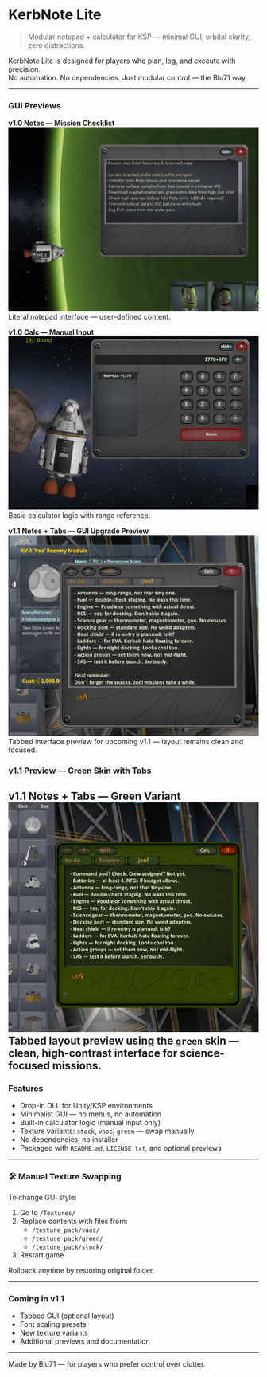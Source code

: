 # KerbNote Lite

> Modular notepad + calculator for KSP — minimal GUI, orbital clarity, zero distractions.

KerbNote Lite is designed for players who plan, log, and execute with precision.  
No automation. No dependencies. Just modular control — the Blu71 way.

---

###  GUI Previews

**v1.0 Notes — Mission Checklist**  
![v1.0 Notes](v1.0%20Notes.png)  
Literal notepad interface — user-defined content.

**v1.0 Calc — Manual Input**  
![v1.0 Calc](v1.0%20Calc.png)  
Basic calculator logic with range reference.

**v1.1 Notes + Tabs — GUI Upgrade Preview**  
![v1.1 Notes + Tabs](v1.1%20notes%20+tabs.png)  
Tabbed interface preview for upcoming v1.1 — layout remains clean and focused.
###  v1.1 Preview — Green Skin with Tabs

**v1.1 Notes + Tabs — Green Variant**  
![v1.1 Notes + Tabs — Green](v1.1%20notes%20%2Btabs%20green.png)  
Tabbed layout preview using the `green` skin — clean, high-contrast interface for science-focused missions.
---

###  Features

- Drop-in DLL for Unity/KSP environments  
- Minimalist GUI — no menus, no automation  
- Built-in calculator logic (manual input only)  
- Texture variants: `stock`, `vaos`, `green` — swap manually  
- No dependencies, no installer  
- Packaged with `README.md`, `LICENSE.txt`, and optional previews

---

### 🛠️ Manual Texture Swapping

To change GUI style:

1. Go to `/Textures/`
2. Replace contents with files from:
   - `/texture_pack/vaos/`
   - `/texture_pack/green/`
   - `/texture_pack/stock/`
3. Restart game

Rollback anytime by restoring original folder.

---

###  Coming in v1.1

- Tabbed GUI (optional layout)  
- Font scaling presets  
- New texture variants 
- Additional previews and documentation

---

Made by Blu71 — for players who prefer control over clutter.
